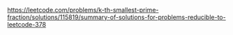 https://leetcode.com/problems/k-th-smallest-prime-fraction/solutions/115819/summary-of-solutions-for-problems-reducible-to-leetcode-378

